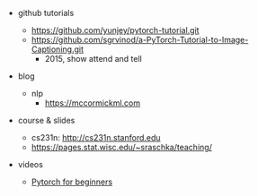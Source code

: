 
- github tutorials
    - https://github.com/yunjey/pytorch-tutorial.git 
    - https://github.com/sgrvinod/a-PyTorch-Tutorial-to-Image-Captioning.git
        - 2015, show attend and tell
    
- blog
   - nlp
        - https://mccormickml.com
   
- course & slides
    - cs231n: http://cs231n.stanford.edu
    - https://pages.stat.wisc.edu/~sraschka/teaching/

- videos
    - [Pytorch for beginners](https://www.youtube.com/watch?v=zmtyDCj8hrU&list=PLE3Y6O9R81ly4UmavfbfaRKbih605E_uG)
    